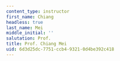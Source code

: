 ```yaml
---
content_type: instructor
first_name: Chiang
headless: true
last_name: Mei
middle_initial: ''
salutation: Prof.
title: Prof. Chiang Mei
uid: 6d3d25dc-7751-ccb4-9321-0d4be392c418
---
```

